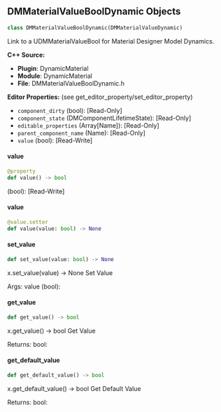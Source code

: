 ## DMMaterialValueBoolDynamic Objects

```python
class DMMaterialValueBoolDynamic(DMMaterialValueDynamic)
```

Link to a UDMMaterialValueBool for Material Designer Model Dynamics.

**C++ Source:**

- **Plugin**: DynamicMaterial
- **Module**: DynamicMaterial
- **File**: DMMaterialValueBoolDynamic.h

**Editor Properties:** (see get_editor_property/set_editor_property)

- ``component_dirty`` (bool):  [Read-Only]
- ``component_state`` (DMComponentLifetimeState):  [Read-Only]
- ``editable_properties`` (Array[Name]):  [Read-Only]
- ``parent_component_name`` (Name):  [Read-Only]
- ``value`` (bool):  [Read-Write]

<a id="unreal.DMMaterialValueBoolDynamic.value"></a>

#### value

```python
@property
def value() -> bool
```

(bool):  [Read-Write]

<a id="unreal.DMMaterialValueBoolDynamic.value"></a>

#### value

```python
@value.setter
def value(value: bool) -> None
```

<a id="unreal.DMMaterialValueBoolDynamic.set_value"></a>

#### set_value

```python
def set_value(value: bool) -> None
```

x.set_value(value) -> None
Set Value

Args:
    value (bool):

<a id="unreal.DMMaterialValueBoolDynamic.get_value"></a>

#### get_value

```python
def get_value() -> bool
```

x.get_value() -> bool
Get Value

Returns:
    bool:

<a id="unreal.DMMaterialValueBoolDynamic.get_default_value"></a>

#### get_default_value

```python
def get_default_value() -> bool
```

x.get_default_value() -> bool
Get Default Value

Returns:
    bool:

<a id="unreal.DMMaterialValueColorAtlasDynamic"></a>